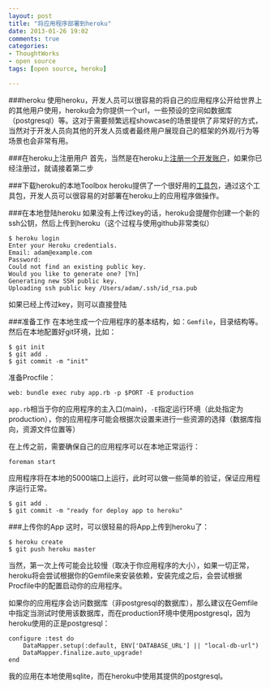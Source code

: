```yaml
---
layout: post
title: "将应用程序部署到heroku"
date: 2013-01-26 19:02
comments: true
categories: 
- ThoughtWorks
- open source
tags: [open source, heroku]

---
```

###heroku
使用heroku，开发人员可以很容易的将自己的应用程序公开给世界上的其他用户使用，heroku会为你提供一个url，一些预设的空间如数据库（postgresql）等。这对于需要频繁远程showcase的场景提供了非常好的方式，当然对于开发人员向其他的开发人员或者最终用户展现自己的框架的外观/行为等场景也会非常有用。

###在heroku上注册用户
首先，当然是在heroku上[注册一个开发账户](https://api.heroku.com/signup/devcenter)，如果你已经注册过，就请接着第二步

###下载heroku的本地Toolbox
heroku提供了一个很好用的[工具包](https://toolbelt.heroku.com/)，通过这个工具包，开发人员可以很容易的对部署在heroku上的应用程序做操作。

###在本地登陆heroku
如果没有上传过key的话，heroku会提醒你创建一个新的ssh公钥，然后上传到heroku（这个过程与使用github非常类似）

```
$ heroku login
Enter your Heroku credentials.
Email: adam@example.com
Password: 
Could not find an existing public key.
Would you like to generate one? [Yn] 
Generating new SSH public key.
Uploading ssh public key /Users/adam/.ssh/id_rsa.pub
```

如果已经上传过key，则可以直接登陆

###准备工作
在本地生成一个应用程序的基本结构，如：`Gemfile`，目录结构等。然后在本地配置好git环境，比如：

```
$ git init
$ git add .
$ git commit -m "init"
```
准备Procfile：

```
web: bundle exec ruby app.rb -p $PORT -E production
```
`app.rb`相当于你的应用程序的主入口(main)，`-E`指定运行环境（此处指定为production），你的应用程序可能会根据次设置来进行一些资源的选择（数据库指向，资源文件位置等）

在上传之前，需要确保自己的应用程序可以在本地正常运行：

```
foreman start
```
应用程序将在本地的5000端口上运行，此时可以做一些简单的验证，保证应用程序运行正常。

```
$ git add .
$ git commit -m "ready for deploy app to heroku"
```

###上传你的App
这时，可以很轻易的将App上传到heroku了：

```
$ heroku create
$ git push heroku master
```
当然，第一次上传可能会比较慢（取决于你应用程序的大小），如果一切正常，heroku将会尝试根据你的Gemfile来安装依赖，安装完成之后，会尝试根据Procfile中的配置启动你的应用程序。

如果你的应用程序会访问数据库（非postgresql的数据库），那么建议在Gemfile中指定当测试时使用该数据库，而在production环境中使用postgresql，因为heroku使用的正是postgresql：

```
configure :test do
    DataMapper.setup(:default, ENV['DATABASE_URL'] || "local-db-url")
    DataMapper.finalize.auto_upgrade!
end
```

我的应用在本地使用sqlite，而在heroku中使用其提供的postgresql。
